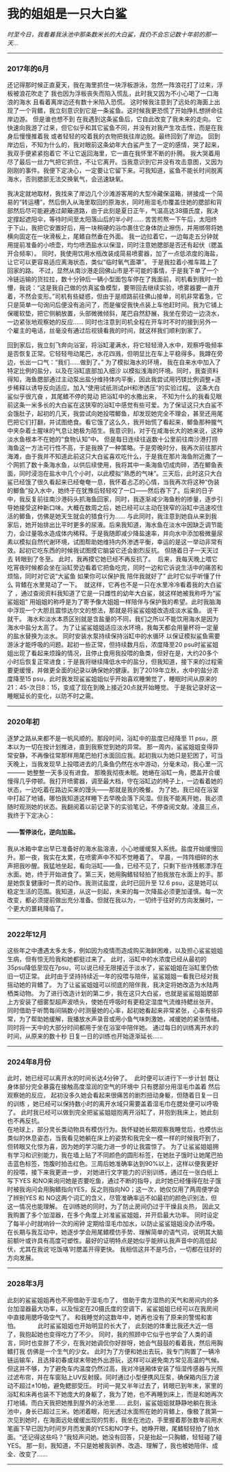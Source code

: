 # 我的姐姐是一只大白鲨

_时至今日，我看着我泳池中那条数米长的大白鲨，我仍不会忘记数十年前的那一天..._
***
### 2017年的6月
还记得那时候正直夏天，我在海里抓住一块浮板游泳，忽然一阵浪花打了过来，浮板被浪花吹走了 我也因为浮板丧失而陷入慌乱，此时我又因为不小心喝了一口海浪的海水 且看着离岸边还有数十米陷入恐慌。 这时候我注意到了远处的海面上出现了一个背鳍，我立刻意识到它是一条鲨鱼。这时候我更恐慌了开始挣扎想拼命往岸边游。 但是谁也想不到 在我遇到这条鲨鱼后，它自此改变了我未来的走向。 它快速向我游了过来，但它似乎和其它鲨鱼不同，并没有对我产生攻击性，而是在我身后慢慢推着我 或者轻轻的咬着我的衣物把我往岸边脱。最终回到了岸边。 回到岸边后，不知为什么的，我对眼前这条幼年大白鲨产生了一定的感情，哭了起来， 我双手便紧紧抱着它 不让它返回海里，它一直在我怀里不断的扑腾。 我大哭着用尽了最后一丝力气把它抓住，不让它离开。当我意识到它并没有攻击意图，又因为刚刚的事件。我便下定决心，一定要让它留下来。可我知道，鲨鱼不能长时间脱离海水，否则腮部无法交换氧气，会迅速缺氧。 
        
我决定就地取材，我找来了岸边几个沙滩游客用的大型冷藏保温箱，拼接成一个简易的“转运槽”，然后倒入从海里取回的原海水，同时用湿毛巾覆盖住她的腮部和背部然后尽可能避通过颠簸道路，由于此刻是夏日正午，气温高达38摄氏度，我决定撑起遮阳伞，等待时间至太阳落山后的半小时......         苦苦煎熬一下午后，太阳终于下山，我把它安置好后，用一块稍硬的浴巾裹住它身体防止擦伤，并用绑带将她横向固定在一块滑板上，尾鳍自然垂在外面。 我一边拉着它，一边每走五分钟就用提前准备的小喷壶，均匀喷洒盐水以保湿，同时注意她腮部是否还有起伏（腮盖开合频率）。 同时，我使用饮用水瓶改装成简易喷雾器，加了一点低浓度的海盐，让它可以更容易适应离海状态，类似“临时氧气面罩”。 于是我拉着小推车踏上了回家的路。 不过，显然从南沙港走回佛山市是不可能的事情，于是我下单了一个冷链运输的货拉拉，数十分钟后一辆小型面包车停在了我面前，司机看到我时一脸懵，我说：“这是我自己做的仿真鲨鱼模型，要带回去继续实验，喷雾器要一直开着，不然会变形。”司机有些疑惑，但由于是顺路前往佛山接单，司机非常着急，它只是简单一句询问后便没有追问了，而是催促我快点装上车他赶时间。我为它铺上保暖软垫，把它侧躺放置，头部微微倾斜，尾巴自然舒展，我坐在旁边一边浇水，一边紧张地观察她的反应......  同时也注意到司机全程在开车时不时的接到另外一个雇主的电话，丝毫没有通过后视镜看我的时间，就这样我们顺利到家了。
       
回到家后，我立刻飞奔向浴室，将浴缸灌满水，将它轻轻滑入水中，观察呼吸频率是否恢复正常。它轻轻甩动尾巴，水花四溅，但明显比在车上平稳得多。我蹲在旁边，长出一口气：“我们……做到了。”      为了模拟海水的环境， 我在自来水中加入了特定比例的盐分，以及在浴缸底部加入细沙 以模拟浅海的环境。同时，我查资料得知，海鱼腮部通过主动泵出盐分维持体内平衡，因此我尝试用钙镁比例调整+逐步稀释以诱导反向适应。加入“使用试纸测试pH和渗透压”的实验过程。 这条大白鲨似乎很亢奋 ，其尾鳍不停的晃动 把浴缸中的水撒出来， 不知为什么的我看见眼前这条一米多长的大白鲨在这狭窄的浴缸中感觉有些可爱。为了保证这只大白鲨不会饿肚子，起初的几天，我尝试向她投喂鲫鱼，却发现她完全不理会，甚至还用尾巴把它们打翻，并试图绝食。看它饿了这么久，我开始慌了看起来，鲫鱼那种腥气中夹杂着土腥味的气息让她极为陌生。我意识到，对于在咸海长大的她来说，这种淡水鱼根本不在她的“食物认知”中。
但是每日连续往返数十公里前往南沙港打捞海鱼这一方法可行性不高，于是我换了一种策略。于是旁晚时分，我再次前往那片海滩，由于我并不知道此前这只大白鲨喜欢吃什么，于是我在那片海鱼附近撒了一个网抓了数十条海水鱼，以供后续使用，我将其中一条海鱼切成肉碎，洒在鲫鱼表面，同时浸泡在盐水中几个小时，以此模拟“熟悉的气味”。三天后，此时这只大白鲨已经饿了很久看起来已经奄奄一息，我怀着忐忑的心情，当我再次将这种“伪装的鲫鱼”投入水中，她终于在犹豫后轻轻咬了一口——然后吞下了。后来的日子中，我反复前往南沙港码头抓海鱼回家，同时，我逐渐减少海鱼粉的掺量，逐步引导她接受这种新口味。大概在数周之后，她已经可以主动在狭窄的浴缸中迅速咬住活的鲫鱼，仿佛是她天生就会的猎食行为……
        与此同时，我注意到她自从来到我家后，她开始排出比平时更多的尿液。后来我知道，海水鱼在淡水中因缺乏调节能力，会过量吸水造成体内稀释。于是我随即减少降盐速率，并向水中添加极微量尿素以模拟自然代谢环境，试图帮助她维持内外渗透平衡，幸运的是这一举动非常有效。起初它吃东西的时候我试图摸它脑袋它还会剧烈反抗。 但随着日子一天天过去 转眼到了冬至。 此时，我再摸它她已经不再反抗了。  后来，我每天晚上喂它吃宵夜时候都会坐在浴缸旁边看着它把鱼吃完，同时一边和它诉说生活中的痛苦和烦恼，同时对它说“大鲨鱼 如果你可以保护我 陪伴我就好了” 此时它似乎听懂了什么 背鳍在水里晃动了一下。  就这样，它再也不是一只在水里冷冷看着我的大白鲨了 ，通过查阅资料我知道了它是一只雌性的幼年大白鲨，就这样她被我称呼为“鲨鲨姐姐” 用姐姐的称呼是为了寄予像大姐姐一样陪伴与保护我的希望。此时我脑海中浮现一个大胆且震惊达尔文的想法，那就是将鲨鲨姐姐改造成淡水鲨鱼。 说干就干。
        海水和淡水本质区别就是含盐量的不同，我们之所以不能饮用海水是因为海水中盐分太高了。 为了让鲨鲨姐姐适应淡水环境，我每天都会用量杯将一定量的盐水替换为淡水。 同时安装水泵持续保持浴缸中的水循环 以保证模拟鲨鱼需要游泳才能呼吸的问题。起初一些正常，但持续数月后，浓度降至20 psu时鲨鲨姐姐出现了看起来烦躁的情况，且停止食用我投喂的鱼类，但好在是，大约20多个小时后恢复正常进食；于是我将继续降低水中的盐分，但我知道，接下来的过程需要更缓慢，并做更全面的纪录以确保她的健康。到了2019年立秋，水中的盐分浓度降至15 psu，此时我发现鲨鲨姐姐似乎开始喜欢睡懒觉了，睡眠时间从原来的21：45-次日8：15，变成了现在到晚上接近20点就开始睡觉。 于是我记录好这一睡眠延长的变化，以防不时之需。

***
 ### 2020年初
       
逐梦之路从来都不是一帆风顺的。那段时间，浴缸中的盐度已经降至 11 psu，原本以为一切在按计划推进，直到我察觉到她的异常。
       那一周内，鲨鲨姐姐变得异常安静，不再像往常那样用尾巴拍打水面回应我。起初我以为她只是犯困了，可当天晚上，当我发现早上投喂进去的几条鱼仍然在水中游动，分毫未动，我心里一沉   ———  她整整一天多没有进食。
那晚我彻夜未眠。她蜷在浴缸一角，腮盖开合缓慢得几乎停顿。我打开喷雾器，调至最大档，守在浴缸边的椅子上，一边看着她的状态，一边吃着在路边买来的馒头——那就是我的晚餐。
         为了她，我已经在浴室中打起了地铺，哪怕我知道这样睡下去早晚会落下风湿。但我不能离开她，我必须随时观测她的状态。我翻阅着以前记录下的实验笔记，不停查阅文献。凌晨三点，我终于下定决心：

#### ——暂停淡化，逆向加盐。

我从冰箱中拿出早已准备好的海水盐溶液，小心地缓缓泵入系统。盐度开始缓慢回升。那一夜，我实在太累，在喷雾声中不知不觉睡着了。
早晨，一阵阵细碎的水声把我吵醒。我猛地坐起，看向浴缸——鱼，已经不见了，只剩下些许残骸漂浮在水面。她，终于开始进食了。第三天，她用胸鳍轻轻拍了拍我放在水面上的手。那是她恢复健康时一贯的动作。我测试盐度，此时已回升至 12.6 psu，这是她可以稳定生活的范围。我知道，从这一刻起，未来的每一次降盐必须更加谨慎。每一次改变，都必须提前做出充分准备。但就在我以为，一切终于往好的方向发展时，一个更大的噩耗降临了。



***

 ### 2022年12月
 这些年之中遭遇太多太多，例如因为疫情而造成购买海鲜困难，以及担心鲨鲨姐姐生病，但有惊无险我和她都挺过来了。 此时，浴缸中的水浓度已经从最初的35psu降低至现在7psu，可以说已经无限接近于淡水了，鲨鲨姐姐在浴缸里仍依旧一切正常。 此时由于坚持持续近一年的投喂与陪伴，鲨鲨姐姐一看我已经对我摇动她的背鳍了。 为了让鲨鲨姐姐可以彻底的陪伴我，我决定将她改造为水陆两栖类动物。
        为了进行改造计划的第二步，我在这只大白鲨，也就是鲨鲨姐姐腮部上方安装了细雾型超声波喷头，使她在呼吸时有更稳定湿度气流维持鳃丝张开。 同时借助于听筒每间隔数小时测量她的心率，起初她看起来非常紧张，心率有些异常，为了帮助她缓解，我播放水声录音或用小鱼气味刺激她，减缓她的紧张情绪。同时将一天中的大部分时间都用于坐在浴室中陪伴她。    通过每日的训练离开水的时间，从原来的数十秒 日复一日的训练也开始逐渐延长......
***
### 2024年8月份

此时，她已经可以离开水的时间长达4分钟了。  此时便可以进行下一步计划 既让身体部分完全暴露在接触高度湿润的空气的环境中 只有腮部分用湿毛巾盖着 然后观察她的反应， 起初没多久她会看起来很痛苦的剧烈扭动身躯，但随着日复一日的训练 ，她已经可以保持数小时的离开水域只需要盖着湿毛巾在腮处便可以呼吸了。 此时我已经可以做到完全把鲨鲨姐姐抱离开浴缸了，并抱到我床上，她此刻也不再反抗。  
        在地球上，部分灵长类动物具有模仿行为。我怀疑她长期观察我睡觉后，也模仿出类似的休息姿态，当我看见她躺在床上的姿势和我完全一模一样的时候我吓到了，但转眼又化惊为喜，因为她的学习能力进一步的让我震惊了。  为了让鲨鲨姐姐拥有学习和识别能力，我在墙上贴了不同颜色的圆形标签，在她肚子饿时让她尾巴拍击蓝色标签，饱腹时拍击红色。三周后她准确率达到90%以上，这样以便我更好的投喂，接下来我更进一步， 对她进行文字能力的识别训练，通过在一张白纸上写下YES 和NO来询问她是否要吃鱼，通过不断的指导，此时她已经懂得在肚子饿时被我询问会用胸鳍指向YES，反之则指向NO；这一次，她仅仅用了两周便学会了辨别YES 和 NO这两个词汇的含义，尽管准确率远不如最初的颜色识别法，但这一情况也能理解。
        在训练她的同时，为了防止房间仍过于干燥且炎热， 因此又我购置了多个加湿器，在多个角度上对准鲨鲨姐姐，并开启最大功率。 同时设定了每半小时就响铃一次的闹钟 定期给湿毛巾加水，以防止鲨鲨姐姐没办法呼吸。 
        在长期与我互动中，她逐步学会用尾鳍模仿手势、理解简单的语气词，说明其大脑前额叶或许具有高度可塑性。最好的证明特点是她似乎能辨认我声音中的高低起伏，尤其在我说‘吃饭咯’时腮盖开得更快。 我相信这并不是巧合，一切都在往好的方向发展。
***
### 2028年3月

此刻的鲨鲨姐姐再也不用借助于湿毛巾了， 借助于南方湿热的天气和房间内的多台加湿器最大功率，以及恒定在20摄氏度的空调下，鲨鲨姐姐已经可以在我房间中直接用腮呼吸空气了。 和我睡觉的这数年中，她再也没有了原来的警惕和害怕。  
        此时鲨鲨姐姐也开始明显的长大了， 此刻她的体重比我还大近一倍了，我抱起她也变得吃力了不少。 同时，我的照顾中它似乎也学会了人类的语言，同时也变胖了不少，在我对她调侃你好胖呀，她会气鼓鼓的看着我，然后用胸鳍打我 仿佛是一个生气的少女。
        此时为了方便和她出去玩，我专门购置了一辆冷链运输车，且选择初春或球末带她外出游玩，这样可以避免南方常见高温的气候。但这并不够，为了避免车内温度仍然过高，我对冷链厢体安装了恒湿传感器与光照过滤布帘，并在车窗贴上UV反射膜。同时通过小型便携风压泵，确保箱内压力波动不超过±10帕，避免鳃部受压。
       时间一晃又半年过去了，转眼已到年末，家里的浴缸和床再也装不下她庞大的身躯了，我为了她，也不再睡到床上，而是和她再次打地铺。而白天我把她推到屋外的泳池里......
        此刻，鲨鲨姐姐就静静地躺在我泳池中，身长已超过三米。她闭着眼，阳光透过水面照在她的背鳍上，像极了我第一次见到她时，在海面远处缓缓出现的剪影，我坐在池边，手里握着那张数年前用水笔画下早已因为时间岁月而发黄的YES和NO字卡。她睁开眼，尾鳍轻轻拍了拍水面。“还记得这些吗？”我轻声问她。她没有回答，只是抬起一只胸鳍，轻轻碰了碰YES。 那一刻，我知道，不只是她被我驯养、改造、理解了，我也被她陪伴、成全、改变了......
***

